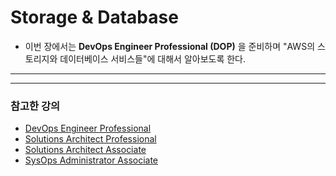 # Storage & Database

- 이번 장에서는 **DevOps Engineer Professional (DOP)** 을 준비하며 "AWS의 스토리지와 데이터베이스 서비스들"에 대해서 알아보도록 한다.

---



























---

### 참고한 강의

- [DevOps Engineer Professional](https://www.udemy.com/course/aws-certified-devops-engineer-professional-korean)
- [Solutions Architect Professional](https://www.udemy.com/course/aws-solutions-architect-professional)
- [Solutions Architect Associate](https://www.udemy.com/course/best-aws-certified-solutions-architect-associate)
- [SysOps Administrator Associate](https://www.udemy.com/course/ultimate-aws-certified-sysops-administrator-associate)